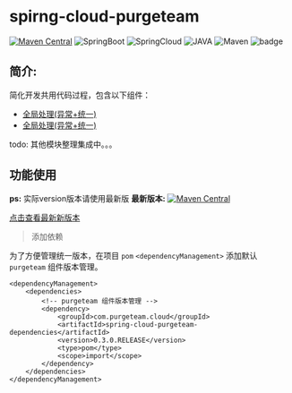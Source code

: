 # spirng-cloud-purgeteam

[![Maven Central](https://img.shields.io/maven-central/v/com.purgeteam.cloud/spring-cloud-purgeteam-dependencies.svg?label=Maven%20Central)](https://search.maven.org/search?q=g:com.purgeteam.cloud%20AND%20a:spirng-cloud-purgeteam)
![SpringBoot](https://img.shields.io/badge/SpringBoot-2.1.8RELEASE-green.svg)
![SpringCloud](https://img.shields.io/badge/SpringCloud-Greenwich.RELEASE-green.svg)
![JAVA](https://img.shields.io/badge/JAVA-1.8+-green.svg)
![Maven](https://img.shields.io/badge/Maven-3.0+-green.svg)
![badge](https://img.shields.io/badge/buil-passing-green.svg)

## 简介:
简化开发共用代码过程，包含以下组件：

- [全局处理(异常+统一)](https://www.purgeteam.com/)
- [全局处理(异常+统一)](https://www.purgeteam.com/)

todo: 其他模块整理集成中。。。

## 功能使用

**ps:** 实际version版本请使用最新版
**最新版本:** [![Maven Central](https://img.shields.io/maven-central/v/com.purgeteam.cloud/spring-cloud-purgeteam-dependencies.svg?label=Maven%20Central)](https://search.maven.org/search?q=g:com.purgeteam.cloud%20AND%20a:spirng-cloud-purgeteam)

[点击查看最新新版本](https://search.maven.org/search?q=g:com.purgeteam.cloud%20AND%20a:spring-cloud-purgeteam-dependencies)

> 添加依赖

为了方便管理统一版本，在项目 `pom` `<dependencyManagement>` 添加默认 `purgeteam` 组件版本管理。
```
<dependencyManagement>
    <dependencies>
        <!-- purgeteam 组件版本管理 -->
        <dependency>
            <groupId>com.purgeteam.cloud</groupId>
            <artifactId>spring-cloud-purgeteam-dependencies</artifactId>
            <version>0.3.0.RELEASE</version>
            <type>pom</type>
            <scope>import</scope>
        </dependency>
    </dependencies>
</dependencyManagement>
```